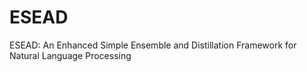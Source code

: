 # ESEAD
ESEAD: An Enhanced Simple Ensemble and Distillation Framework for Natural Language Processing
